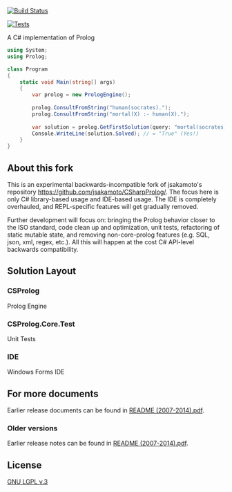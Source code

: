[![Build Status](https://github.com/andrzejolszak/CSharpProlog/workflows/dotNet/badge.svg)](https://github.com/andrzejolszak/CSharpProlog/actions)

[![Tests](https://gist.github.com/andrzejolszak/5db25bb87d75d59fa492a7ef3365da84/raw/csharpprolog_tests.md_badge.svg)](https://gist.github.com/andrzejolszak/5db25bb87d75d59fa492a7ef3365da84)

A C# implementation of Prolog

```csharp
using System;
using Prolog;

class Program
{
    static void Main(string[] args)
    {
        var prolog = new PrologEngine();
        
        prolog.ConsultFromString("human(socrates).");
        prolog.ConsultFromString("mortal(X) :- human(X).");
        
        var solution = prolog.GetFirstSolution(query: "mortal(socrates).");
        Console.WriteLine(solution.Solved); // = "True" (Yes!)
    }
}
```
## About this fork

This is an experimental backwards-incompatible fork of jsakamoto's repository https://github.com/jsakamoto/CSharpProlog/.
The focus here is only C# library-based usage and IDE-based usage. The IDE is completely overhauled, and REPL-specific features will get gradually removed.

Further development will focus on: bringing the Prolog behavior closer to the ISO standard, code clean up and optimization, unit tests, refactoring of static mutable state, and removing non-core-prolog features (e.g. SQL, json, xml, regex, etc.).
All this will happen at the cost C# API-level backwards compatibility.

## Solution Layout
### CSProlog
Prolog Engine

### CSProlog.Core.Test
Unit Tests

### IDE
Windows Forms IDE


## For more documents

Earlier release documents can be found in [README (2007-2014).pdf](README%20(2007-2014).pdf).


### Older versions

Earlier release notes can be found in [README (2007-2014).pdf](README%20(2007-2014).pdf).

## License

[GNU LGPL v.3](LICENSE)
